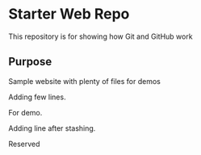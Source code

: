 # Starter Web Repo

This repository is for showing how Git and GitHub work

## Purpose


Sample website with plenty of files for demos

Adding few lines.

For demo.

Adding line after stashing.

Reserved



